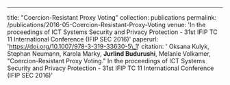 ---
title: "Coercion-Resistant Proxy Voting"
collection: publications
permalink: /publications/2016-05-Coercion-Resistant-Proxy-Voting
venue: 'In the proceedings of ICT Systems Security and Privacy Protection - 31st IFIP TC 11 International Conference (IFIP SEC 2016)'
paperurl: 'https://doi.org/10.1007/978-3-319-33630-5\_1'
citation: ' Oksana Kulyk,  Stephan Neumann,  Karola Marky,  <b>Jurlind Budurushi</b>,  Melanie Volkamer, &quot;Coercion-Resistant Proxy Voting.&quot; In the proceedings of ICT Systems Security and Privacy Protection - 31st IFIP TC 11 International Conference (IFIP SEC 2016)'